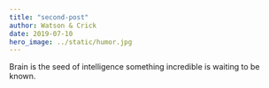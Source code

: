 ```yaml
---
title: "second-post"
author: Watson & Crick
date: 2019-07-10
hero_image: ../static/humor.jpg
---
```


Brain is the seed of intelligence something incredible is waiting to be known.
